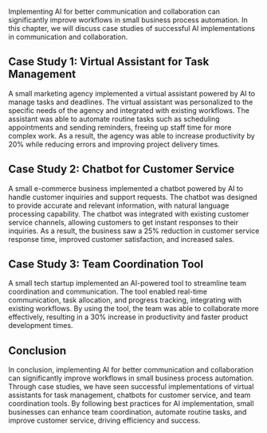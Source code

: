 
Implementing AI for better communication and collaboration can significantly improve workflows in small business process automation. In this chapter, we will discuss case studies of successful AI implementations in communication and collaboration.

Case Study 1: Virtual Assistant for Task Management
---------------------------------------------------

A small marketing agency implemented a virtual assistant powered by AI to manage tasks and deadlines. The virtual assistant was personalized to the specific needs of the agency and integrated with existing workflows. The assistant was able to automate routine tasks such as scheduling appointments and sending reminders, freeing up staff time for more complex work. As a result, the agency was able to increase productivity by 20% while reducing errors and improving project delivery times.

Case Study 2: Chatbot for Customer Service
------------------------------------------

A small e-commerce business implemented a chatbot powered by AI to handle customer inquiries and support requests. The chatbot was designed to provide accurate and relevant information, with natural language processing capability. The chatbot was integrated with existing customer service channels, allowing customers to get instant responses to their inquiries. As a result, the business saw a 25% reduction in customer service response time, improved customer satisfaction, and increased sales.

Case Study 3: Team Coordination Tool
------------------------------------

A small tech startup implemented an AI-powered tool to streamline team coordination and communication. The tool enabled real-time communication, task allocation, and progress tracking, integrating with existing workflows. By using the tool, the team was able to collaborate more effectively, resulting in a 30% increase in productivity and faster product development times.

Conclusion
----------

In conclusion, implementing AI for better communication and collaboration can significantly improve workflows in small business process automation. Through case studies, we have seen successful implementations of virtual assistants for task management, chatbots for customer service, and team coordination tools. By following best practices for AI implementation, small businesses can enhance team coordination, automate routine tasks, and improve customer service, driving efficiency and success.
